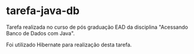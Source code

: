 # tarefa-java-db

Tarefa realizada no curso de pós graduação EAD da disciplina "Acessando Banco de Dados com Java".

Foi utilizado Hibernate para realização desta tarefa.